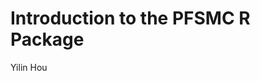 Introduction to the PFSMC R Package
================
Yilin Hou

<!-- README.md is generated from README.Rmd. Please edit that file -->
